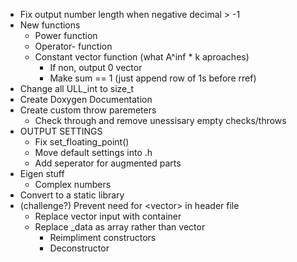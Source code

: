 - Fix output number length when negative decimal > -1
- New functions
    - Power function
    - Operator- function
    - Constant vector function (what A^inf * k aproaches)
        - If non, output 0 vector
        - Make sum == 1 (just append row of 1s before rref)
- Change all ULL_int to size_t
- Create Doxygen Documentation
- Create custom throw paremeters
    - Check through and remove unessisary empty checks/throws
- OUTPUT SETTINGS
    - Fix set_floating_point()
    - Move default settings into .h
    - Add seperator for augmented parts
- Eigen stuff
    - Complex numbers
- Convert to a static library
- (challenge?) Prevent need for \<vector\> in header file
    - Replace vector input with container
    - Replace \_data as array rather than vector
        - Reimpliment constructors
        - Deconstructor
